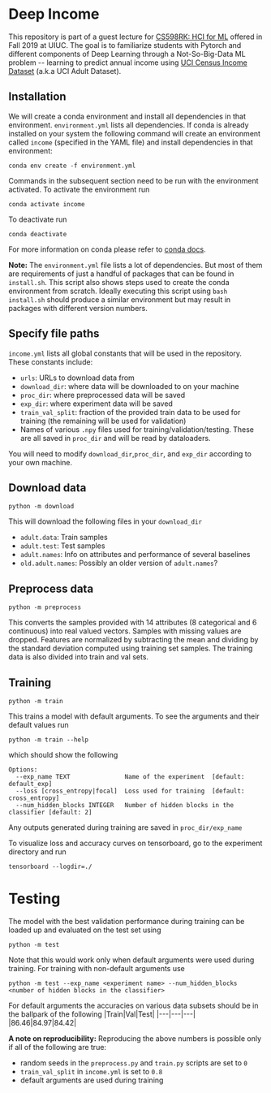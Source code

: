 # Deep Income

This repository is part of a guest lecture for [CS598RK: HCI for ML](https://courses.grainger.illinois.edu/cs598rk/fa2019/) offered in Fall 2019 at UIUC. The goal is to familiarize students with Pytorch and different components of Deep Learning through a Not-So-Big-Data ML problem -- learning to predict annual income using [UCI Census Income Dataset](https://archive.ics.uci.edu/ml/datasets/Adult) (a.k.a UCI Adult Dataset). 

## Installation
We will create a conda environment and install all dependencies in that environment. `environment.yml` lists all dependencies. If conda is already installed on your system the following command will create an environment called `income` (specified in the YAML file) and install dependencies in that environment:
```
conda env create -f environment.yml
```

Commands in the subsequent section need to be run with the environment activated. To activate the environment run
```
conda activate income
```

To deactivate run
```
conda deactivate
```

For more information on conda please refer to [conda docs](https://docs.conda.io/projects/conda/en/latest/user-guide/getting-started.html).

**Note:** The `environment.yml` file lists a lot of dependencies. But most of them are requirements of just a handful of packages that can be found in `install.sh`. This script also shows steps used to create the conda environment from scratch. Ideally executing this script using `bash install.sh` should produce a similar environment but may result in packages with different version numbers.

## Specify file paths
`income.yml` lists all global constants that will be used in the repository. These constants include:
- `urls`: URLs to download data from
- `download_dir`: where data will be downloaded to on your machine
- `proc_dir`: where preprocessed data will be saved
- `exp_dir`: where experiment data will be saved
- `train_val_split`: fraction of the provided train data to be used for training (the remaining will be used for validation)
- Names of various `.npy` files used for training/validation/testing. These are all saved in `proc_dir` and will be read by dataloaders.

You will need to modify `download_dir`,`proc_dir`, and `exp_dir` according to your own machine.

## Download data
```
python -m download
```
This will download the following files in your `download_dir`
- `adult.data`: Train samples
- `adult.test`: Test samples
- `adult.names`: Info on attributes and performance of several baselines
- `old.adult.names`: Possibly an older version of `adult.names`?

## Preprocess data
```
python -m preprocess
```

This converts the samples provided with 14 attributes (8 categorical and 6 continuous) into real valued vectors. Samples with missing values are dropped. Features are normalized by subtracting the mean and dividing by the standard deviation computed using training set samples. The training data is also divided into train and val sets.

## Training
```
python -m train
```

This trains a model with default arguments. To see the arguments and their default values run 
```
python -m train --help
```
which should show the following
```
Options:
  --exp_name TEXT               Name of the experiment  [default: default_exp]
  --loss [cross_entropy|focal]  Loss used for training  [default: cross_entropy]
  --num_hidden_blocks INTEGER   Number of hidden blocks in the classifier [default: 2]
```
Any outputs generated during training are saved in `proc_dir/exp_name`

To visualize loss and accuracy curves on tensorboard, go to the experiment directory and run 
```
tensorboard --logdir=./
```

# Testing

The model with the best validation performance during training can be loaded up and evaluated on the test set using
```
python -m test
```
Note that this would work only when default arguments were used during training. For training with non-default arguments use
```
python -m test --exp_name <experiment name> --num_hidden_blocks <number of hidden blocks in the classifier>
```

For default arguments the accuracies on various data subsets should be in the ballpark of the following
|Train|Val|Test|
|---|---|---|
|86.46|84.97|84.42|

**A note on reproducibility:** Reproducing the above numbers is possible only if all of the following are true:
- random seeds in the `preprocess.py` and `train.py` scripts are set to `0`
- `train_val_split` in `income.yml` is set to `0.8`
- default arguments are used during training
